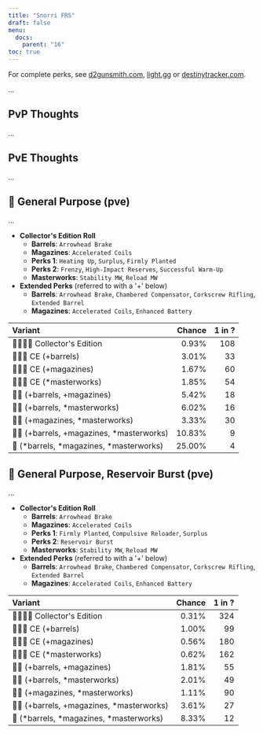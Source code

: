 ```yaml
---
title: "Snorri FR5"
draft: false
menu:
  docs:
    parent: "16"
toc: true
---
```


For complete perks, see [d2gunsmith.com](https://d2gunsmith.com/w/4114929480), [light.gg](https://www.light.gg/db/items/4114929480) or [destinytracker.com](https://destinytracker.com/destiny-2/db/items/4114929480).

...

## PvP Thoughts

...

## PvE Thoughts

...

## 👾 General Purpose (pve)

...

* **Collector's Edition Roll**
  * **Barrels**: `Arrowhead Brake`
  * **Magazines**: `Accelerated Coils`
  * **Perks 1**: `Heating Up`, `Surplus`, `Firmly Planted`
  * **Perks 2**: `Frenzy`, `High-Impact Reserves`, `Successful Warm-Up`
  * **Masterworks**: `Stability MW`, `Reload MW`
* **Extended Perks** (referred to with a '+' below)
  * **Barrels**: `Arrowhead Brake`, `Chambered Compensator`, `Corkscrew Rifling`, `Extended Barrel`
  * **Magazines**: `Accelerated Coils`, `Enhanced Battery`

| Variant | Chance | 1 in ? |
|:-|-:|-:|
| 👾👾👾🌟 Collector's Edition | 0.93% | 108 |
| 👾👾👾 CE (+barrels) | 3.01% | 33 |
| 👾👾👾 CE (+magazines) | 1.67% | 60 |
| 👾👾👾 CE (*masterworks) | 1.85% | 54 |
| 👾👾 (+barrels, +magazines) | 5.42% | 18 |
| 👾👾 (+barrels, *masterworks) | 6.02% | 16 |
| 👾👾 (+magazines, *masterworks) | 3.33% | 30 |
| 👾👾 (+barrels, +magazines, *masterworks) | 10.83% | 9 |
| 👾 (*barrels, *magazines, *masterworks) | 25.00% | 4 |

## 👾 General Purpose, Reservoir Burst (pve)

...

* **Collector's Edition Roll**
  * **Barrels**: `Arrowhead Brake`
  * **Magazines**: `Accelerated Coils`
  * **Perks 1**: `Firmly Planted`, `Compulsive Reloader`, `Surplus`
  * **Perks 2**: `Reservoir Burst`
  * **Masterworks**: `Stability MW`, `Reload MW`
* **Extended Perks** (referred to with a '+' below)
  * **Barrels**: `Arrowhead Brake`, `Chambered Compensator`, `Corkscrew Rifling`, `Extended Barrel`
  * **Magazines**: `Accelerated Coils`, `Enhanced Battery`

| Variant | Chance | 1 in ? |
|:-|-:|-:|
| 👾👾👾🌟 Collector's Edition | 0.31% | 324 |
| 👾👾👾 CE (+barrels) | 1.00% | 99 |
| 👾👾👾 CE (+magazines) | 0.56% | 180 |
| 👾👾👾 CE (*masterworks) | 0.62% | 162 |
| 👾👾 (+barrels, +magazines) | 1.81% | 55 |
| 👾👾 (+barrels, *masterworks) | 2.01% | 49 |
| 👾👾 (+magazines, *masterworks) | 1.11% | 90 |
| 👾👾 (+barrels, +magazines, *masterworks) | 3.61% | 27 |
| 👾 (*barrels, *magazines, *masterworks) | 8.33% | 12 |
